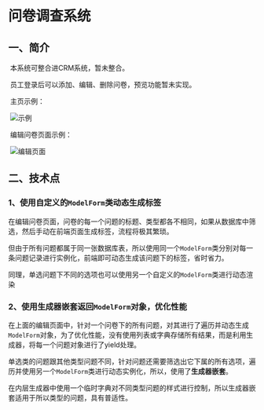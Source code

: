 # 问卷调查系统

## 一、简介

​	本系统可整合进CRM系统，暂未整合。

​	员工登录后可以添加、编辑、删除问卷，预览功能暂未实现。

​	主页示例：

​	![示例](https://raw.githubusercontent.com/MaksimSun/questionnaire/master/screenshots/%E7%A4%BA%E4%BE%8B.png)

​	编辑问卷页面示例：

​	![编辑页面](https://raw.githubusercontent.com/MaksimSun/questionnaire/master/screenshots/%E7%BC%96%E8%BE%91%E9%97%AE%E5%8D%B7.png)

## 二、技术点

### 1、使用自定义的`ModelForm`类动态生成标签

​	在编辑问卷页面，问卷的每一个问题的标题、类型都各不相同，如果从数据库中筛选，然后手动在前端页面生成标签，流程将极其繁琐。

​	但由于所有问题都属于同一张数据库表，所以使用同一个`ModelForm`类分别对每一条问题记录进行实例化，前端即可动态生成该问题下的标签，省时省力。

​	同理，单选问题下不同的选项也可以使用另一个自定义的`ModelForm`类进行动态渲染

### 2、使用生成器嵌套返回`ModelForm`对象，优化性能

​	在上面的编辑页面中，针对一个问卷下的所有问题，对其进行了遍历并动态生成`ModelForm`对象，为了优化性能，没有使用列表或字典存储所有结果，而是利用生成器，将每一个问题对象进行了yield处理。

​	单选类的问题跟其他类型问题不同，针对问题还需要筛选出它下属的所有选项，遍历并使用另一个`ModelForm`类进行动态实例化，所以，使用了**生成器嵌套**。

​	在内层生成器中使用一个临时字典对不同类型问题的样式进行控制，所以生成器嵌套适用于所以类型的问题，具有普适性。